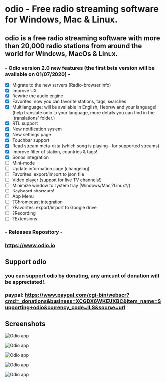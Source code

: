 # odio - Free radio streaming software for Windows, Mac & Linux.

## odio is a free radio streaming software with more than 20,000 radio stations from around the world for Windows, MacOs & Linux.

### - Odio version 2.0 new features (the first beta version will be available on 01/07/2020) -

- [x] Migrate to the new servers (Radio-browser.info)
- [x] Improve UX
- [x] Rewrite the audio engine
- [x] Favorites: now you can favorite stations, tags, searches
- [x] Multilanguage: will be available in English, Hebrew and your language! (help translate odio to your language, more details you can find in the 'translations' folder.)
- [x] RTL support 
- [x] New notification system
- [x] New settings page
- [x] Touchbar support
- [x] Read stream meta-data (which song is playing - for supported streams) 
- [x] Improve filter of station, countries & tags!
- [x] Sonos integration
- [ ] Mini-mode
- [ ] Update information page (changelog)
- [ ] Favorites: export/import to json file
- [ ] Video player (support for live TV channels!)
- [ ] Minimize window to system tray (Windows/Mac/?Linux?/)
- [ ] Keyboard shortcuts!
- [ ] App Menu
- [ ] ?Chromecast integration
- [ ] ?Favorites: export/import to Google drive
- [ ] ?Recording
- [ ] ?Extensions

### - Releases Repository -

### https://www.odio.io

## Support odio 
### you can support odio by donating, any amount of donation will be appreciated!.
### paypal: https://www.paypal.com/cgi-bin/webscr?cmd=_donations&business=XCGDX6WKEUXBC&item_name=Supporting+odio&currency_code=ILS&source=url

## Screenshots

![Odio app](https://odio.io/imgs/screenshots/2.png)

![Odio app](https://odio.io/imgs/screenshots/3.png)

![Odio app](https://odio.io/imgs/screenshots/5.png)

![Odio app](https://odio.io/imgs/screenshots/1.png)

![Odio app](https://odio.io/imgs/screenshots/4.png)
